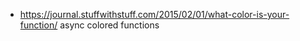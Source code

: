 - https://journal.stuffwithstuff.com/2015/02/01/what-color-is-your-function/ async colored functions